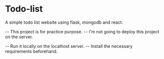 # Todo-list

A simple todo list website using flask, mongodb and react.

-- This project is for practice purpose.
-- I'm not going to deploy this project on the server.

-- Run it locally on the localhost server.
-- Install the necessary requirements beforehand.
